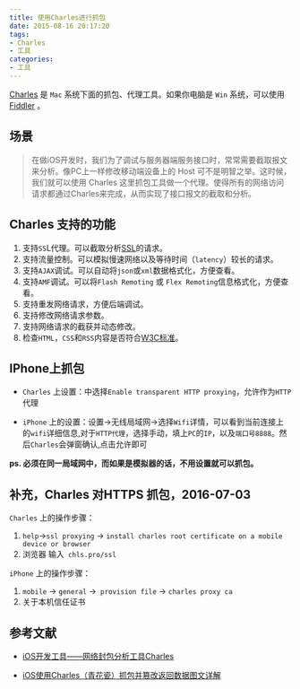 ```yaml
---
title: 使用Charles进行抓包
date: 2015-08-16 20:17:20
tags:
- Charles
- 工具
categories:
- 工具
---
```


[Charles](http://www.charlesproxy.com/) 是 `Mac` 系统下面的抓包、代理工具。如果你电脑是 `Win` 系统，可以使用 [Fiddler](http://www.telerik.com/fiddler) 。

## 场景

> 在做iOS开发时，我们为了调试与服务器端服务接口时，常常需要截取报文来分析。像PC上一样修改移动端设备上的 Host 可不是明智之举。这时候，我们就可以使用 Charles 这里抓包工具做一个代理。使得所有的网络访问请求都通过Charles来完成，从而实现了接口报文的截取和分析。

<!--more-->

## Charles 支持的功能

1. 支持`SS`L代理。可以截取分析[SSL](http://www.infoq.com/network-packet-analysis-tool-charles/zh.wikipedia.org/wiki/%E5%AE%89%E5%85%A8%E5%A5%97%E6%8E%A5%E5%B1%82)的请求。
2. 支持流量控制。可以模拟慢速网络以及等待时间（`latency`）较长的请求。
3. 支持`AJAX`调试。可以自动将`json`或`xml`数据格式化，方便查看。
4. 支持`AMF`调试。可以将`Flash Remoting` 或 `Flex Remoting`信息格式化，方便查看。
5. 支持重发网络请求，方便后端调试。
6. 支持修改网络请求参数。
7. 支持网络请求的截获并动态修改。
8. 检查`HTML`，`CSS`和`RSS`内容是否符合[W3C标准](http://validator.w3.org/)。



## IPhone上抓包

- `Charles` 上设置：中选择`Enable transparent HTTP proxying`，允许作为`HTTP`代理

- `iPhone` 上的设置：设置->无线局域网->选择`Wifi`详情，可以看到当前连接上的`wifi`详细信息,对于`HTTP代理`，选择手动，填上`PC`的`IP`，以及`端口号8888`。然后`Charles`会弹窗确认,点击允许即可

**ps. 必须在同一局域网中，而如果是模拟器的话，不用设置就可以抓包。**



## 补充，Charles 对HTTPS 抓包，2016-07-03

`Charles` 上的操作步骤：

1. `help`->`ssl proxying` -> `install charles root certificate on a mobile device or browser`
2. 浏览器 输入` chls.pro/ssl`

`iPhone` 上的操作步骤：

1.  `mobile` -> `general` ->` provision file` -> `charles proxy ca`
2. 关于本机信任证书





## 参考文献

- [iOS开发工具——网络封包分析工具Charles](http://www.infoq.com/cn/articles/network-packet-analysis-tool-charles)

- [iOS使用Charles（青花瓷）抓包并篡改返回数据图文详解](https://www.cnblogs.com/dsxniubility/p/4621314.html)


